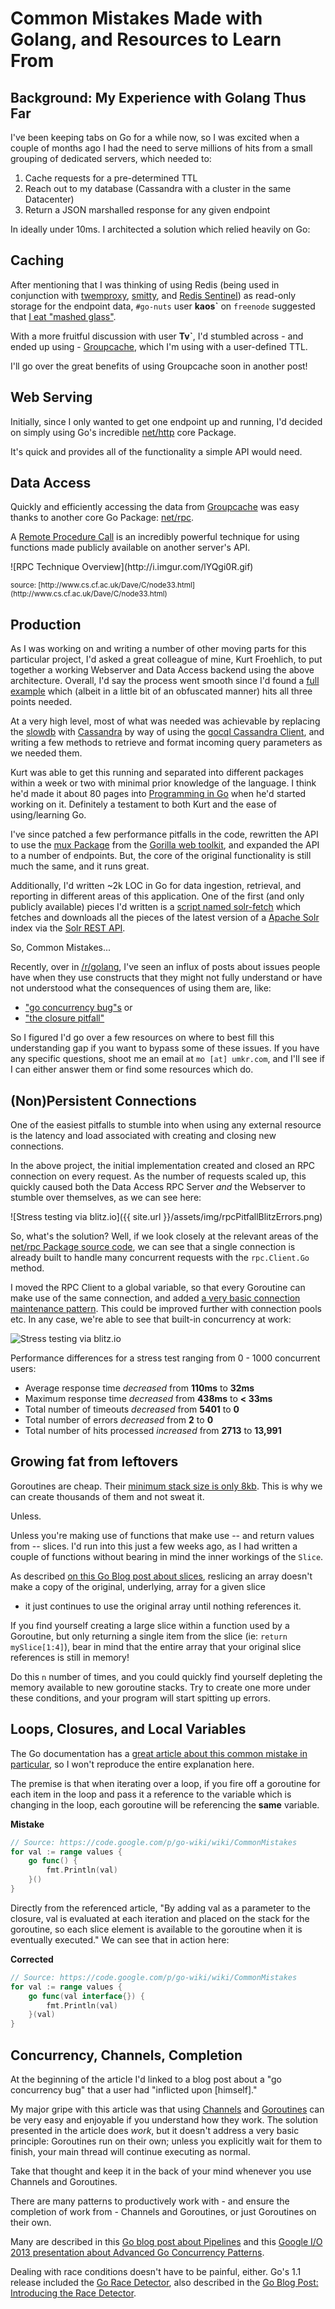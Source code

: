 # Common Mistakes Made with Golang, and Resources to Learn From

## Background: My Experience with Golang Thus Far 

I've been keeping tabs on Go for a while now, so I was excited when a couple of 
months ago I had the need to serve millions of hits from a small grouping of 
dedicated servers, which needed to:

1. Cache requests for a pre-determined TTL
2. Reach out to my database (Cassandra with a cluster in the same Datacenter)
3. Return a JSON marshalled response for any given endpoint

In ideally under 10ms. I architected a solution which relied heavily on Go:

## Caching

After mentioning that I was thinking of using Redis (being used in conjunction 
with [twemproxy](https://github.com/twitter/twemproxy),
[smitty](https://github.com/areina/smitty), and
 [Redis Sentinel](http://redis.io/topics/sentinel)) as read-only storage for
  the endpoint data, `#go-nuts` user **kaos\`** on `freenode` suggested that
  [I eat "mashed glass"](https://botbot.me/freenode/go-nuts/msg/14341610/).

With a more fruitful discussion with user **Tv\`**, I'd stumbled across - and 
ended up using - [Groupcache](https://github.com/golang/groupcache), which I'm
 using with a user-defined TTL.

I'll go over the great benefits of using Groupcache soon in another post!

## Web Serving

Initially, since I only wanted to get one endpoint up and running, I'd decided 
on simply using Go's incredible [net/http](http://golang.org/pkg/net/http/) 
core Package.

It's quick and provides all of the functionality a simple API would need.

## Data Access

Quickly and efficiently accessing the data from 
[Groupcache](https://github.com/golang/groupcache) was easy thanks to another 
core Go Package: [net/rpc](http://golang.org/pkg/net/rpc/). 

A [Remote Procedure Call](http://en.wikipedia.org/wiki/Remote_procedure_call) 
is an incredibly powerful technique for using functions made publicly available
 on another server's API. 
 
<p class="center">
  ![RPC Technique Overview](http://i.imgur.com/lYQgi0R.gif)
</p>

<p class="center">
  <small>source: [http://www.cs.cf.ac.uk/Dave/C/node33.html](http://www.cs.cf.ac.uk/Dave/C/node33.html)</small>
</p>

## Production

As I was working on and writing a number of other moving parts for this 
particular project, I'd asked a great colleague of mine, Kurt Froehlich, to put
 together a working Webserver and Data Access backend using the above 
 architecture. Overall, I'd say the process went smooth since I'd found a 
 [full example](https://github.com/capotej/groupcache-db-experiment) which
  (albeit in a little bit of an obfuscated manner) hits all three points needed. 

At a very high level, most of what was needed was achievable by replacing the
 [slowdb](
 https://github.com/capotej/groupcache-db-experiment/blob/master/slowdb/slowdb.go) 
 with [Cassandra](http://cassandra.apache.org/) by way of using the 
 [gocql Cassandra Client](https://github.com/gocql/gocql), and writing a few
  methods to retrieve and format incoming query parameters as we needed them.

Kurt was able to get this running and separated into different packages within
 a week or two with minimal prior knowledge of the language. I think he'd made 
 it about 80 pages into [Programming in Go](http://www.qtrac.eu/gobook.html) 
 when he'd started working on it. Definitely a testament to both Kurt and the 
 ease of using/learning Go.

I've since patched a few performance pitfalls in the code, rewritten the API to 
use the [mux Package](http://www.gorillatoolkit.org/pkg/mux) from the 
[Gorilla web toolkit](http://www.gorillatoolkit.org/), and expanded the API to a
 number of endpoints. But, the core of the original functionality is still much 
 the same, and it runs great.

Additionally, I'd written ~2k LOC in Go for data ingestion, retrieval, and 
reporting in different areas of this application. One of the first (and only 
publicly available) pieces I'd written is a 
[script named solr-fetch](
https://github.com/momer/solr-index-fetch/blob/master/solr-fetch.go) which 
fetches and downloads all the pieces of the latest version of a 
[Apache Solr](http://lucene.apache.org/solr/) index via the 
[Solr REST API](https://wiki.apache.org/solr/SchemaRESTAPI).

 So, Common Mistakes...

Recently, over in [/r/golang](http://www.reddit.com/r/golang), I've seen an 
influx of posts about issues people have when they use constructs that they 
might not fully understand or have not understood what the consequences of using
 them are, like: 

- ["go concurrency bug"s](http://utcc.utoronto.ca/~cks/space/blog/programming/GoRaceBug) or 
- ["the closure pitfall"](http://www.goinggo.net/2014/06/pitfalls-with-closures-in-go.html)

So I figured I'd go over a few resources on where to best fill this 
understanding gap if you want to bypass some of these issues. If you have any 
specific questions, shoot me an email at `mo [at] umkr.com`, and I'll see if I 
can either answer them or find some resources which do.

## (Non)Persistent Connections

One of the easiest pitfalls to stumble into when using any external resource is 
the latency and load associated with creating and closing new connections.

In the above project, the initial implementation created and closed an RPC 
connection on every request. As the number of requests scaled up, this quickly 
caused both the Data Access RPC Server *and* the Webserver to stumble over 
themselves, as we can see here:

![Stress testing via blitz.io]({{ site.url }}/assets/img/rpcPitfallBlitzErrors.png)

So, what's the solution? Well, if we look closely at the relevant areas of the 
[net/rpc Package source code](
http://golang.org/src/pkg/net/rpc/client.go?s=7883:7989#L282), we can see that a 
single connection is already built to handle many concurrent requests with the
 `rpc.Client.Go` method. 

I moved the RPC Client to a global variable, so that every Goroutine can make 
use of the same connection, and added 
[a very basic connection maintenance pattern](
https://gist.github.com/momer/ac20357abd331e23b8ea). This could be improved 
further with connection pools etc. In any case, we're able to see that built-in 
concurrency at work:

![Stress testing via blitz.io](/assets/img/rpcPitfallsBlitzResolved.png)

Performance differences for a stress test ranging from 0 - 1000 concurrent 
users:

- Average response time *decreased* from **<span class="red">110ms</span>** to
    **<span class="green">32ms</span>**
- Maximum response time *decreased* from **<span class="red">438ms</span>** to 
    **<span class="green">&lt; 33ms</span>**
- Total number of timeouts *decreased* from **<span class="red">5401</span>** to 
    **<span class="green">0</span>**
- Total number of errors *decreased* from **<span class="red">2</span>** to 
    **<span class="green">0</span>**
- Total number of hits processed *increased* from 
    **<span class="red">2713</span>** to **<span class="green">13,991</span>**

## Growing fat from leftovers

Goroutines are cheap. Their [minimum stack size is only 8kb](
http://golang.org/doc/go1.2#stack_size). This is why we can create thousands of 
them and not sweat it.

Unless.

Unless you're making use of functions that make use -- and return values from --
 slices. I'd run into this just a few weeks ago, as I had written a couple of 
 functions without bearing in mind the inner workings of the `Slice`.

As described [on this Go Blog post about slices](
http://blog.golang.org/go-slices-usage-and-internals#TOC_6.), reslicing an 
array doesn't make a copy of the original, underlying, array for a given slice 
- it just continues to use the original array until nothing references it.

If you find yourself creating a large slice within a function used by a 
Goroutine, but only returning a single item from the slice 
(ie: `return mySlice[1:4]`), bear in mind that the entire array that your 
original slice references is still in memory!

Do this `n` number of times, and you could quickly find yourself depleting the 
memory available to new goroutine stacks. Try to create one more under these 
conditions, and your program will start spitting up errors.

## Loops, Closures, and Local Variables 

The Go documentation has a [great article about this common mistake in 
particular](https://code.google.com/p/go-wiki/wiki/CommonMistakes), so I won't 
reproduce the entire explanation here.

The premise is that when iterating over a loop, if you fire off a goroutine for
 each item in the loop and pass it a reference to the variable which is 
 changing in the loop, each goroutine will be referencing the **same** variable.

**<span class="red">Mistake</span>**

```go
// Source: https://code.google.com/p/go-wiki/wiki/CommonMistakes
for val := range values {
    go func() {
        fmt.Println(val)
    }()
}
```

Directly from the referenced article, "By adding val as a parameter to the 
closure, val is evaluated at each iteration and placed on the stack for the 
goroutine, so each slice element is available to the goroutine when it is 
eventually executed." We can see that in action here:

**<span class="green">Corrected</span>**
```go
// Source: https://code.google.com/p/go-wiki/wiki/CommonMistakes
for val := range values {
    go func(val interface{}) {
        fmt.Println(val)
    }(val)
}
```

## Concurrency, Channels, Completion

At the beginning of the article I'd linked to a blog post about a "go 
concurrency bug" that a user had "inflicted upon [himself]."

My major gripe with this article was that using [Channels](
http://golang.org/ref/spec#Channel_types) and [Goroutines](
http://golang.org/ref/spec#Go_statements) can be very easy and enjoyable if you
 understand how they work. The solution presented in the article does *work*, 
 but it doesn't address a very basic principle: Goroutines run on their own; 
 unless you explicitly wait for them to finish, your main thread will continue
  executing as normal.

Take that thought and keep it in the back of your mind whenever you use 
Channels and Goroutines.

There are many patterns to productively work with - and ensure the 
completion of work from - Channels and Goroutines, or just Goroutines on their 
own.

Many are described in this [Go blog post about Pipelines](
http://blog.golang.org/pipelines) and this 
[Google I/O 2013 presentation about Advanced Go Concurrency Patterns](
http://blog.golang.org/advanced-go-concurrency-patterns).

Dealing with race conditions doesn't have to be painful, either. Go's 1.1 
release included the [Go Race Detector](
http://golang.org/doc/articles/race_detector.html), also described in the 
[Go Blog Post: Introducing the Race Detector](
http://blog.golang.org/race-detector). 
